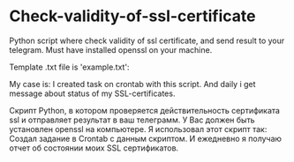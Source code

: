 # Check-validity-of-ssl-certificate
Python script where check validity of ssl certificate, and send result to your telegram.
Must have installed openssl on your machine.

Template .txt file is 'example.txt':

My case is:
I created task on crontab with this script. And daily i get message about status of my SSL-certificates.

Скрипт Python, в котором проверяется действительность сертификата ssl и отправляет результат в ваш телеграмм.
У Вас должен быть установлен openssl на компьютере.
Я использовал этот скрипт так:
Создал задание в Crontab с данным скриптом. И ежедневно я получаю отчет об состоянии моих SSL сертификатов.
